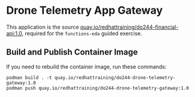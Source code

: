 # Drone Telemetry App Gateway

This application is the source [quay.io/redhattraining/do244-financial-api:1.0](https://quay.io/repository/redhattraining/do244-drone-telemetry-gateway), required for the `functions-eda` guided exercise.

## Build and Publish Container Image

If you need to rebuild the container image, run these commands:

```
podman build . -t quay.io/redhattraining/do244-drone-telemetry-gateway:1.0
podman push quay.io/redhattraining/do244-drone-telemetry-gateway:1.0
```
